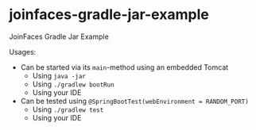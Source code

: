 # joinfaces-gradle-jar-example
JoinFaces Gradle Jar Example

Usages:
  - Can be started via its `main`-method using an embedded Tomcat
    - Using `java -jar`
    - Using `./gradlew bootRun`
    - Using your IDE
  - Can be tested using `@SpringBootTest(webEnvironment = RANDOM_PORT)`
    - Using `./gradlew test`
    - Using your IDE
